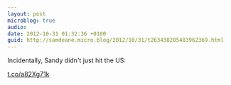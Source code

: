 ```yaml
---
layout: post
microblog: true
audio: 
date: 2012-10-31 01:32:36 +0100
guid: http://samdeane.micro.blog/2012/10/31/t263438285483962369.html
---
```

Incidentally, Sandy didn't just hit the US:

[t.co/a82Xg71k](http://t.co/a82Xg71k)
